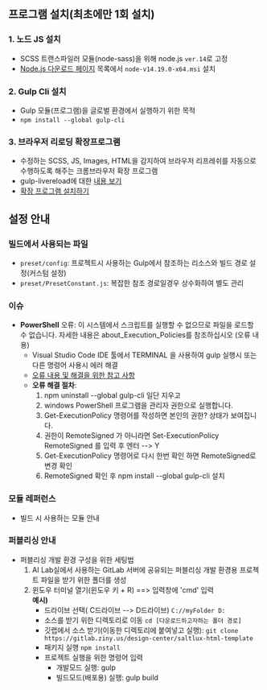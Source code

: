 ## 프로그램 설치(최초에만 1회 설치)
### 1. 노드 JS 설치
- SCSS 트랜스파일러 모듈(node-sass)을 위해 node.js `ver.14`로 고정
- [Node.js 다운로드 페이지](https://nodejs.org/download/release/v14.19.0) 목록에서 `node-v14.19.0-x64.msi` 설치

### 2. Gulp Cli 설치
- Gulp 모듈(프로그램)을 글로벌 환경에서 실행하기 위한 목적
- `npm install --global gulp-cli`

### 3. 브라우저 리로딩 확장프로그램
- 수정하는 SCSS, JS, Images, HTML을 감지하여 브라우저 리프레쉬를 자동으로 수행하도록 해주는 크롬브라우저 확장 프로그램
- gulp-livereload에 대한 [내용 보기](https://webclub.tistory.com/471)
- [확장 프로그램 설치하기](https://chrome.google.com/webstore/detail/livereload/jnihajbhpnppcggbcgedagnkighmdlei)

## 설정 안내
### 빌드에서 사용되는 파일
- `preset/config`: 프로젝트시 사용하는 Gulp에서 참조하는 리소스와 빌드 경로 설정(커스텀 설정)
- `preset/PresetConstant.js`: 복잡한 참조 경로일경우 상수화하여 별도 관리

### 이슈
- **PowerShell** 오류: 이 시스템에서 스크립트를 실행할 수 없으므로 파일을 로드할 수 없습니다. 자세한 내용은 about_Execution_Policies를 참조하십시오 (오류 내용)
  - Visual Studio Code IDE 툴에서 TERMINAL 을 사용하여 gulp 실행시 또는 다른 명령어 사용시 에러 해결
  - [오류 내용 및 해결을 위한 참고 사항](https://dog-developers.tistory.com/183)
  - **오류 해결 절차**:
    1. npm uninstall --global gulp-cli 일단 지우고
    2. windows PowerShell 프로그램을 관리자 권한으로 실행합니다.
    3. Get-ExecutionPolicy 명령어를 작성하면 본인의 권한? 상태가 보여집니다.
    4. 권한이 RemoteSigned 가 아니라면 Set-ExecutionPolicy RemoteSigned 를 입력 후 엔터 --> Y
    5. Get-ExecutionPolicy 명령어로 다시 한번 확인 하면 RemoteSigned로 변경 확인 
    6. RemoteSigned 확인 후 npm install --global gulp-cli 설치

### 모듈 레퍼런스
- 빌드 시 사용하는 모듈 안내

### 퍼블리싱 안내
- 퍼블리싱 개발 환경 구성을 위한 세팅법
  1. AI Lab실에서 사용하는 GitLab 서버에 공유되는 퍼블리싱 개발 환경용 프로젝트 파일을 받기 위한 폴더를 생성
  2. 윈도우 터미널 열기(윈도우 키 + R) ==> 입력창에 'cmd' 입력<br>
      **예시)**
      - 드라이브 선택( C드라이브 --> D드라이브) `C://myFolder D:`
      - 소스를 받기 위한 디렉토리로 이동 `cd [다운로드하고자하는 폴더 경로]`
      - 깃랩에서 소스 받기(이동한 디렉토리에 붙여넣고 실행): `git clone https://gitlab.ziny.us/design-center/saltlux-html-template`
      - 패키지 실행 `npm install`
      - 프로젝트 실행을 위한 명령어 입력
        - 개발모드 실행: gulp
        - 빌드모드(배포용) 실행: gulp build
